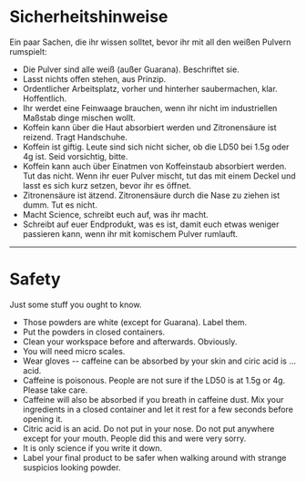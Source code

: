 # Sicherheitshinweise

Ein paar Sachen, die ihr wissen solltet, bevor ihr mit all den weißen Pulvern rumspielt:

* Die Pulver sind alle weiß (außer Guarana). Beschriftet sie.
* Lasst nichts offen stehen, aus Prinzip.
* Ordentlicher Arbeitsplatz, vorher und hinterher saubermachen, klar. Hoffentlich.
* Ihr werdet eine Feinwaage brauchen, wenn ihr nicht im industriellen Maßstab dinge mischen wollt.
* Koffein kann über die Haut absorbiert werden und Zitronensäure ist reizend. Tragt Handschuhe.
* Koffein ist giftig. Leute sind sich nicht sicher, ob die LD50 bei 1.5g oder 4g ist. Seid vorsichtig, bitte.
* Koffein kann auch über Einatmen von Koffeinstaub absorbiert werden. Tut das nicht. Wenn ihr euer Pulver mischt, tut das mit einem Deckel und lasst es sich kurz setzen, bevor ihr es öffnet.
* Zitronensäure ist ätzend. Zitronensäure durch die Nase zu ziehen ist dumm. Tut es nicht.
* Macht Science, schreibt euch auf, was ihr macht.
* Schreibt auf euer Endprodukt, was es ist, damit euch etwas weniger passieren kann, wenn ihr mit komischem Pulver rumlauft.

--------------------------

# Safety

Just some stuff you ought to know.

* Those powders are white (except for Guarana). Label them.
* Put the powders in closed containers.
* Clean your workspace before and afterwards. Obviously.
* You will need micro scales.
* Wear gloves -- caffeine can be absorbed by your skin and ciric acid is … acid.
* Caffeine is poisonous. People are not sure if the LD50 is at 1.5g or 4g. Please take care.
* Caffeine will also be absorbed if you breath in caffeine dust. Mix your ingredients in a closed container and let it rest for a few seconds before opening it.
* Citric acid is an acid. Do not put in your nose. Do not put anywhere except for your mouth. People did this and were very sorry.
* It is only science if you write it down.
* Label your final product to be safer when walking around with strange suspicios looking powder.
